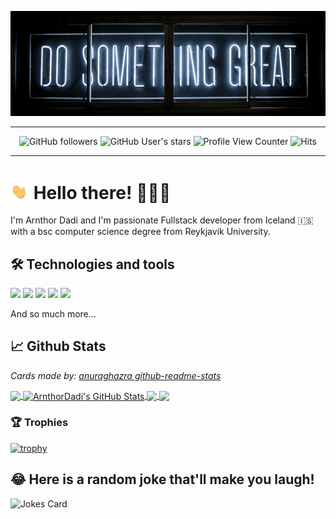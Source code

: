 [![Header](https://github.com/ArnthorDadi/ArnthorDadi/blob/main/images/do-something-great.jpg "Header")](https://arnthordadi.github.io/)

---

<p align="center">
  <img alt="GitHub followers" src="https://img.shields.io/github/followers/arnthordadi?style=for-the-badge">
  <img alt="GitHub User's stars" src="https://img.shields.io/github/stars/arnthordadi?style=for-the-badge">
  <img alt="Profile View Counter" src="https://komarev.com/ghpvc/?username=arnthordadi">
  <img alt="Hits" src="https://hitcounter.pythonanywhere.com/count/tag.svg?url=https://github.com/ArnthorDadi/ArnthorDadi">

</p>

---

# <img src="https://github.com/ArnthorDadi/ArnthorDadi/blob/main/gifs/waving-hand.gif" width="30px"> Hello there! 👨🏻‍💻

I'm Arnthor Dadi and I'm passionate Fullstack developer from Iceland 🇮🇸 with a bsc computer science degree from Reykjavik University.

## 🛠 Technologies and tools

![](https://img.shields.io/badge/Code-React-informational?style=flat&logo=react&logoColor=white&color=2bbc8a)
![](https://img.shields.io/badge/Code-JavaScript-informational?style=flat&logo=javascript&logoColor=white&color=2bbc8a)
![](https://img.shields.io/badge/Tools-Docker-informational?style=flat&logo=docker&logoColor=white&color=2bbc8a)
![](https://img.shields.io/badge/Tools-PostgreSQL-informational?style=flat&logo=postgresql&logoColor=white&color=2bbc8a)
![](https://img.shields.io/badge/Code-Python-informational?style=flat&logo=python&logoColor=white&color=2bbc8a)

And so much more...

## 📈 Github Stats
_Cards made by: [anuraghazra github-readme-stats](https://github.com/anuraghazra/github-readme-stats)_

<a href="https://github.com/ArnthorDadi/ArnthorDadi">
  <img align="center" src="https://github-readme-stats.vercel.app/api/top-langs/?username=ArnthorDadi&hide=html&exclude_repo=Kattis,ArnthorDadi,bilaleigabjorgvinsb,infrastructure,FlappyBirdAI&title_color=ffffff&text_color=c9cacc&icon_color=2bbc8a&bg_color=1d1f21&langs_count=3" />
</a>
<a href="https://github.com/ArnthorDadi/ArnthorDadi">
  <img align="center" src="https://github-readme-stats.vercel.app/api?username=ArnthorDadi&show_icons=true&line_height=27&count_private=true&title_color=ffffff&text_color=c9cacc&icon_color=2bbc8a&bg_color=1d1f21" alt="ArnthorDadi's GitHub Stats" />
</a>

<a href="https://github.com/ArnthorDadi/game-clock">
  <img align="center" src="https://github-readme-stats.vercel.app/api/pin/?username=ArnthorDadi&repo=game-clock&title_color=ffffff&text_color=c9cacc&icon_color=2bbc8a&bg_color=1d1f21" />
</a>

<a href="https://github.com/ArnthorDadi/MazeSolver">
  <img align="center" src="https://github-readme-stats.vercel.app/api/pin/?username=ArnthorDadi&repo=MazeSolver&title_color=ffffff&text_color=c9cacc&icon_color=2bbc8a&bg_color=1d1f21" />
</a>

### 🏆 Trophies
[![trophy](https://github-profile-trophy.vercel.app/?username=arnthordadi&theme=onedark&margin-w=15)](https://github.com/ryo-ma/github-profile-trophy)

## 😂 Here is a random joke that'll make you laugh!
![Jokes Card](https://readme-jokes.vercel.app/api)
